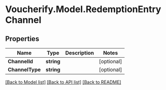 # Voucherify.Model.RedemptionEntryChannel

## Properties

Name | Type | Description | Notes
------------ | ------------- | ------------- | -------------
**ChannelId** | **string** |  | [optional] 
**ChannelType** | **string** |  | [optional] 

[[Back to Model list]](../README.md#documentation-for-models) [[Back to API list]](../README.md#documentation-for-api-endpoints) [[Back to README]](../README.md)

